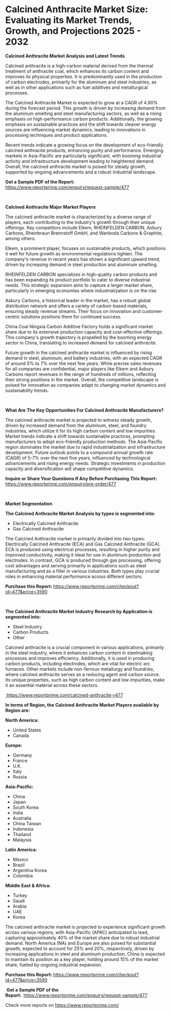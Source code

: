 <p><h1>Calcined Anthracite Market Size: Evaluating its Market Trends, Growth, and Projections 2025 - 2032</h1></p><p><strong>Calcined Anthracite Market Analysis and Latest Trends</strong></p>
<p><p>Calcined anthracite is a high-carbon material derived from the thermal treatment of anthracite coal, which enhances its carbon content and improves its physical properties. It is predominantly used in the production of carbon electrodes, primarily for the aluminum and steel industries, as well as in other applications such as fuel additives and metallurgical processes. </p><p>The Calcined Anthracite Market is expected to grow at a CAGR of 4.90% during the forecast period. This growth is driven by increasing demand from the aluminum smelting and steel manufacturing sectors, as well as a rising emphasis on high-performance carbon products. Additionally, the growing emphasis on sustainable practices and the shift towards cleaner energy sources are influencing market dynamics, leading to innovations in processing techniques and product applications. </p><p>Recent trends indicate a growing focus on the development of eco-friendly calcined anthracite products, enhancing purity and performance. Emerging markets in Asia-Pacific are particularly significant, with booming industrial activity and infrastructure development leading to heightened demand. Overall, the calcined anthracite market is poised for steady growth, supported by ongoing advancements and a robust industrial landscape.</p></p>
<p><strong>Get a Sample PDF of the Report:&nbsp;</strong> <a href="https://www.reportprime.com/enquiry/request-sample/477?utm_campaign=3203&utm_medium=2&utm_source=Github&utm_content=ia&utm_term=18032025&utm_id=calcined-anthracite">https://www.reportprime.com/enquiry/request-sample/477</a></p>
<p>&nbsp;</p>
<p><strong>Calcined Anthracite Major Market Players</strong></p>
<p><p>The calcined anthracite market is characterized by a diverse range of players, each contributing to the industry's growth through their unique offerings. Key competitors include Elkem, RHEINFELDEN CARBON, Asbury Carbons, Rheinbraun Brennstoff GmbH, and Wanboda Carbons & Graphite, among others.</p><p>Elkem, a prominent player, focuses on sustainable products, which positions it well for future growth as environmental regulations tighten. The company's revenue in recent years has shown a significant upward trend, driven by increasing demand in steel production and aluminum smelting.</p><p>RHEINFELDEN CARBON specializes in high-quality carbon products and has been expanding its product portfolio to cater to diverse industrial needs. This strategic expansion aims to capture a larger market share, particularly in emerging economies where industrialization is on the rise.</p><p>Asbury Carbons, a historical leader in the market, has a robust global distribution network and offers a variety of carbon-based materials, ensuring steady revenue streams. Their focus on innovation and customer-centric solutions positions them for continued success.</p><p>China Coal Ningxia Carbon Additive Factory holds a significant market share due to its extensive production capacity and cost-effective offerings. This company's growth trajectory is propelled by the booming energy sector in China, translating to increased demand for calcined anthracite.</p><p>Future growth in the calcined anthracite market is influenced by rising demand in steel, aluminum, and battery industries, with an expected CAGR of around 5% to 7% over the next few years. While precise sales revenues for all companies are confidential, major players like Elkem and Asbury Carbons report revenues in the range of hundreds of millions, reflecting their strong positions in the market. Overall, the competitive landscape is poised for innovation as companies adapt to changing market dynamics and sustainability trends.</p></p>
<p>&nbsp;</p>
<p><strong>What Are The Key Opportunities For Calcined Anthracite Manufacturers?</strong></p>
<p><p>The calcined anthracite market is projected to witness steady growth, driven by increased demand from the aluminum, steel, and foundry industries, which utilize it for its high carbon content and low impurities. Market trends indicate a shift towards sustainable practices, prompting manufacturers to adopt eco-friendly production methods. The Asia-Pacific region dominates the market due to rapid industrialization and infrastructure development. Future outlook points to a compound annual growth rate (CAGR) of 5-7% over the next five years, influenced by technological advancements and rising energy needs. Strategic investments in production capacity and diversification will shape competitive dynamics.</p></p>
<p><strong>Inquire or Share Your Questions If Any Before Purchasing This Report:</strong> <a href="https://www.reportprime.com/enquiry/pre-order/477?utm_campaign=3203&utm_medium=2&utm_source=Github&utm_content=ia&utm_term=18032025&utm_id=calcined-anthracite">https://www.reportprime.com/enquiry/pre-order/477</a></p>
<p>&nbsp;</p>
<p><strong>Market Segmentation</strong></p>
<p><strong>The Calcined Anthracite Market Analysis by types is segmented into:</strong></p>
<p><ul><li>Electrically Calcined Anthracite</li><li>Gas Calcined Anthracite</li></ul></p>
<p><p>The Calcined Anthracite market is primarily divided into two types: Electrically Calcined Anthracite (ECA) and Gas Calcined Anthracite (GCA). ECA is produced using electrical processes, resulting in higher purity and improved conductivity, making it ideal for use in aluminum production and electrodes. In contrast, GCA is produced through gas processing, offering cost advantages and serving primarily in applications such as steel manufacturing and as a filler in various industries. Both types play crucial roles in enhancing material performance across different sectors.</p></p>
<p><strong>Purchase this Report:&nbsp;</strong><a href="https://www.reportprime.com/checkout?id=477&price=3590&utm_campaign=3203&utm_medium=2&utm_source=Github&utm_content=ia&utm_term=18032025&utm_id=calcined-anthracite">https://www.reportprime.com/checkout?id=477&price=3590</a></p>
<p>&nbsp;</p>
<p><strong>The Calcined Anthracite Market Industry Research by Application is segmented into:</strong></p>
<p><ul><li>Steel Industry</li><li>Carbon Products</li><li>Other</li></ul></p>
<p><p>Calcined anthracite is a crucial component in various applications, primarily in the steel industry, where it enhances carbon content in steelmaking processes and improves efficiency. Additionally, it is used in producing carbon products, including electrodes, which are vital for electric arc furnaces. Other markets include non-ferrous metallurgy and foundries, where calcined anthracite serves as a reducing agent and carbon source. Its unique properties, such as high carbon content and low impurities, make it an essential material across these sectors.</p></p>
<p><a href="https://www.reportprime.com/calcined-anthracite-r477?utm_campaign=3203&utm_medium=2&utm_source=Github&utm_content=ia&utm_term=18032025&utm_id=calcined-anthracite">&nbsp;https://www.reportprime.com/calcined-anthracite-r477</a></p>
<p><strong>In terms of Region, the Calcined Anthracite Market Players available by Region are:</strong></p>
<p>
    <p> <strong> North America: </strong>
        <ul>
            <li>United States</li>
            <li>Canada</li>
        </ul>
        </p> 
    <p> <strong> Europe: </strong>
        <ul>
            <li>Germany</li>
            <li>France</li>
            <li>U.K.</li>
            <li>Italy</li>
            <li>Russia</li>
        </ul>
        </p> 
    <p> <strong> Asia-Pacific: </strong>
        <ul>
            <li>China</li>
            <li>Japan</li>
            <li>South Korea</li>
            <li>India</li>
            <li>Australia</li>
            <li>China Taiwan</li>
            <li>Indonesia</li>
            <li>Thailand</li>
            <li>Malaysia</li>
        </ul>
        </p> 
    <p> <strong> Latin America: </strong>
        <ul>
            <li>Mexico</li>
            <li>Brazil</li>
            <li>Argentina Korea</li>
            <li>Colombia</li>
        </ul>
        </p> 
    <p> <strong> Middle East & Africa: </strong>
        <ul>
            <li>Turkey</li>
            <li>Saudi</li>
            <li>Arabia</li>
            <li>UAE</li>
            <li>Korea</li>
        </ul>
    </p>
    </p>
<p><p>The calcined anthracite market is projected to experience significant growth across various regions, with Asia-Pacific (APAC) anticipated to lead, capturing approximately 40% of the market share due to robust industrial demand. North America (NA) and Europe are also poised for substantial growth, expected to account for 25% and 20%, respectively, driven by increasing applications in steel and aluminum production. China is expected to maintain its position as a key player, holding around 15% of the market share, fueled by ongoing industrial expansion.</p></p>
<p><strong>Purchase this Report: </strong><a href="https://www.reportprime.com/checkout?id=477&price=3590&utm_campaign=3203&utm_medium=2&utm_source=Github&utm_content=ia&utm_term=18032025&utm_id=calcined-anthracite">https://www.reportprime.com/checkout?id=477&price=3590</a></p>
<p>&nbsp;<strong>Get a Sample PDF of the Report:&nbsp;&nbsp;</strong><a href="https://www.reportprime.com/enquiry/request-sample/477?utm_campaign=3203&utm_medium=2&utm_source=Github&utm_content=ia&utm_term=18032025&utm_id=calcined-anthracite">https://www.reportprime.com/enquiry/request-sample/477</a></p>
<p><strong></strong></p>
<p>Check more reports on <a href="https://www.reportprime.com/?utm_campaign=3203&utm_medium=2&utm_source=Github&utm_content=ia&utm_term=18032025&utm_id=calcined-anthracite">https://www.reportprime.com/</a></p>